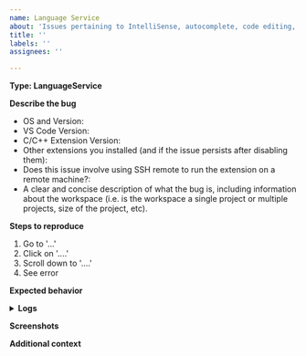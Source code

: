 ```yaml
---
name: Language Service
about: 'Issues pertaining to IntelliSense, autocomplete, code editing, etc. '
title: ''
labels: ''
assignees: ''

---
```


**Type: LanguageService**
<!----- Input information below ----->

<!--
**Prior to filing an issue, please review:**
- Existing issues at https://github.com/Microsoft/vscode-cpptools/issues
- Our documentation at https://code.visualstudio.com/docs/languages/cpp
- FAQs at https://code.visualstudio.com/docs/cpp/faq-cpp
-->

**Describe the bug**
- OS and Version:
- VS Code Version:
- C/C++ Extension Version:
- Other extensions you installed (and if the issue persists after disabling them):
- Does this issue involve using SSH remote to run the extension on a remote machine?:
- A clear and concise description of what the bug is, including information about the workspace (i.e. is the workspace a single project or multiple projects, size of the project, etc).

**Steps to reproduce**
<!-- Provide clear steps to reproduce the behavior: -->
<!-- *The most actionable issue reports include a code sample including configuration files such as c_cpp_properties.json* -->
1. Go to '...'
2. Click on '....'
3. Scroll down to '....'
4. See error

**Expected behavior**
<!-- A clear and concise description of what you expected to happen. -->

<!-- Please provide the following logs that show diagnostics and debugging information about the language server.
1. Logs from the command `C/C++: Log Diagnostics`
2. Logs from [the language server](https://code.visualstudio.com/docs/cpp/enable-logging-cpp#_enable-logging-for-the-language-server)
 -->
<details>
  <summary><strong>Logs</strong></summary>

<!-- Note: do not remove empty line after </summary> tag, otherwise the code blocks formatting won't show correctly. -->
```
Insert logs here.
```
</details>

**Screenshots**
<!-- If applicable, add screenshots to help explain your problem. -->

**Additional context**
<!--
* Call Stacks: For bugs like crashes, deadlocks, infinite loops, etc. that we are not able to repro and for which the call stack may be useful, please attach a debugger and/or create a dmp and provide the call stacks. Windows binaries have symbols available in VS Code by setting your "symbolSearchPath" to "https://msdl.microsoft.com/download/symbols".
-->
